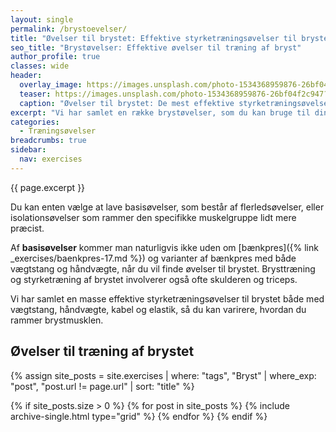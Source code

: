 ```yaml
---
layout: single
permalink: /brystoevelser/
title: "Øvelser til brystet: Effektive styrketræningsøvelser til brystet 🏋"
seo_title: "Brystøvelser: Effektive øvelser til træning af bryst"
author_profile: true
classes: wide
header:
  overlay_image: https://images.unsplash.com/photo-1534368959876-26bf04f2c947?ixlib=rb-1.2.1&ixid=eyJhcHBfaWQiOjEyMDd9&auto=format&fit=crop&w=1950&q=80
  teaser: https://images.unsplash.com/photo-1534368959876-26bf04f2c947?ixlib=rb-1.2.1&ixid=eyJhcHBfaWQiOjEyMDd9&auto=format&fit=crop&w=400&q=80
  caption: "Øvelser til brystet: De mest effektive styrketræningsøvelser til brystet"
excerpt: "Vi har samlet en række brystøvelser, som du kan bruge til din brysttræning. Når du vil træne dit bryst, så kan du vælge mellem forskellige øvelser."
categories:
  - Træningsøvelser
breadcrumbs: true
sidebar:
  nav: exercises
---
```


{{ page.excerpt }}

Du kan enten vælge at lave basisøvelser, som består af flerledsøvelser, eller isolationsøvelser som rammer den specifikke muskelgruppe lidt mere præcist.

Af **basisøvelser** kommer man naturligvis ikke uden om [bænkpres]({% link _exercises/baenkpres-17.md %}) og varianter af bænkpres med både vægtstang og håndvægte, når du vil finde øvelser til brystet. Brysttræning og styrketræning af brystet involverer også ofte skulderen og triceps.

Vi har samlet en masse effektive styrketræningsøvelser til brystet både med vægtstang, håndvægte, kabel og elastik, så du kan varirere, hvordan du rammer brystmusklen.

## Øvelser til træning af brystet

{% assign site_posts = site.exercises | where: "tags", "Bryst" | where_exp: "post", "post.url != page.url" | sort: "title" %}

<div class="feature__wrapper">

{% if site_posts.size > 0 %}
  {% for post in site_posts %}
    {% include archive-single.html type="grid" %}
  {% endfor %}
{% endif %}

</div>
